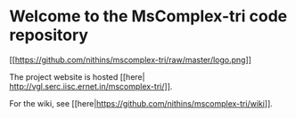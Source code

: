
# Welcome to the MsComplex-tri code repository

[[https://github.com/nithins/mscomplex-tri/raw/master/logo.png]]

The project website is hosted [[here| http://vgl.serc.iisc.ernet.in/mscomplex-tri/]].

For the wiki, see [[here|https://github.com/nithins/mscomplex-tri/wiki]].

